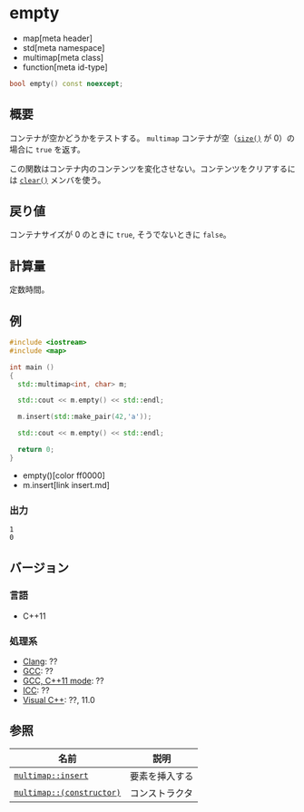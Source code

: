 # empty
* map[meta header]
* std[meta namespace]
* multimap[meta class]
* function[meta id-type]

```cpp
bool empty() const noexcept;
```

## 概要
コンテナが空かどうかをテストする。 
`multimap` コンテナが空（[`size()`](/reference/map/multimap/size.md) が 0）の場合に `true` を返す。 

この関数はコンテナ内のコンテンツを変化させない。コンテンツをクリアするには [`clear()`](/reference/map/multimap/clear.md) メンバを使う。


## 戻り値
コンテナサイズが 0 のときに `true`, そうでないときに `false`。


## 計算量
定数時間。


## 例
```cpp example
#include <iostream>
#include <map>

int main ()
{
  std::multimap<int, char> m;

  std::cout << m.empty() << std::endl;

  m.insert(std::make_pair(42,'a'));

  std::cout << m.empty() << std::endl;

  return 0;
}
```
* empty()[color ff0000]
* m.insert[link insert.md]

### 出力
```
1
0
```

## バージョン
### 言語
- C++11

### 処理系
- [Clang](/implementation.md#clang): ??
- [GCC](/implementation.md#gcc): ??
- [GCC, C++11 mode](/implementation.md#gcc): ??
- [ICC](/implementation.md#icc): ??
- [Visual C++](/implementation.md#visual_cpp): ??, 11.0

## 参照

| 名前 | 説明|
|---------------------------------------------------------------------------------------|-----------------------|
| [`multimap::insert`](/reference/map/multimap/insert.md) | 要素を挿入する |
| [`multimap::(constructor)`](/reference/map/multimap/op_constructor.md) | コンストラクタ |


